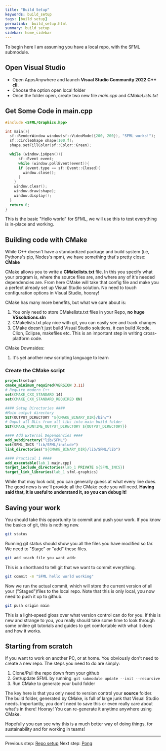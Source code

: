```yaml
---
title: "Build Setup"
keywords: build_setup
tags: [build_setup]
permalink:  build_setup.html
summary: build_setup
sidebar: home_sidebar
---
```


To begin here I am assuming you have a local repo, with the SFML submodule.

## Open Visual Studio
- Open AppsAnywhere and launch **Visual Studio Community 2022 C++ cli**.
- Choose the option open local folder
- Once the folder open, create two new file *main.cpp* and *CMakeLists.txt*


## Get Some Code in main.cpp


```cpp
#include <SFML/Graphics.hpp>

int main(){
  sf::RenderWindow window(sf::VideoMode({200, 200}), "SFML works!");
  sf::CircleShape shape(100.f);
  shape.setFillColor(sf::Color::Green);

  while (window.isOpen()){
      sf::Event event;
      while (window.pollEvent(event)){
      if (event.type == sf::Event::Closed){
        window.close();
      }
    }
    window.clear();
    window.draw(shape);
    window.display();
  }
  return 0;
}
```

This is the basic "Hello world" for SFML, we will use this to test everything is in-place and working.

## Building code with CMake

While C++ doesn't have a standardized package and build system (i.e, Pythons's pip, Nodes's npm), we have something that's pretty close: **CMake**

CMake allows you to write a **CMakelists.txt** file. In this you specify what your program is, where the source files are, and where any of it's needed dependencies are. From here CMake will take that config file and make you a perfect already set up Visual Studio solution. No need to touch configuration options in Visual Studio, hooray!

CMake has many more benefits, but what we care about is:
1. You only need to store CMakelists.txt files in your Repo, __**no huge VSsolutions.sln**__
1. CMakelists.txt play nice with git, you can easily see and track changes
1. CMake doesn't just build Visual Studio solutions, it can build Xcode, Clion, Eclipse, makefiles etc. This is an important step in writing cross-platform code.

CMake Downsides:
1. It's yet another new scripting language to learn


### Create the CMake script
```CMake
project(setup)
cmake_minimum_required(VERSION 3.11)
# Require modern C++
set(CMAKE_CXX_STANDARD 14)
set(CMAKE_CXX_STANDARD_REQUIRED ON)

#### Setup Directories ####
#Main output directory
SET(OUTPUT_DIRECTORY "${CMAKE_BINARY_DIR}/bin/")
# Ouput all DLLs from all libs into main build folder
SET(CMAKE_RUNTIME_OUTPUT_DIRECTORY ${OUTPUT_DIRECTORY})

#### Add External Dependencies ####
add_subdirectory("lib/SFML")
set(SFML_INCS "lib/SFML/include")
link_directories("${CMAKE_BINARY_DIR}/lib/SFML/lib")

#### Practical 1 ####
add_executable(lab_1 main.cpp)
target_include_directories(lab_1 PRIVATE ${SFML_INCS})
target_link_libraries(lab_1 sfml-graphics)
```

While that may look odd, you can generally guess at what every line does. The good news is we'll provide all the CMake code you will need.
**Having said that, it is useful to understand it, so you can debug it!**


## Saving your work
You should take this opportunity to commit and push your work. If you know the basics of git, this is nothing new.
```bash
git status
```
Running git status should show you all the files you have modified so far. We need to "Stage" or "add" these files. 

```bash
git add <each file you want add>
```
This is a shorthand to tell git that we want to commit everything.


```bash
git commit -m "SFML hello world working"
```
Now we run the actual commit, which will store the current version of all your ("Staged")files to the local repo. Note that this is only local, you now need to push it up to github.

```bash
git push origin main
```

This is a light-speed gloss over what version control can do for you. If this is new and strange to you, you really should take some time to look through some online git tutorials and guides to get comfortable with what it does and how it works.

## Starting from scratch
If you want to work on another PC, or at home. You obviously don't need to create a new repo.
The steps you need to do are simply:
1. Clone/Pull the repo down from your github
1. Get/update SFML by running: ```git submodule update --init --recursive```
1. Run CMake to generate your build folder

The key here is that you only need to version control your **source** folder.
The build folder, generated by CMake, is full of large junk that Visual Studio needs. Importantly, you don't need to save this or even really care about what's in there! Hooray!
You can re-generate it anytime anywhere using CMake.

Hopefully you can see why this is a much better way of doing things, for sustainability and for working in teams!

---
Previous step: [Repo setup](repo_setup)
Next step: [Pong](pong)

